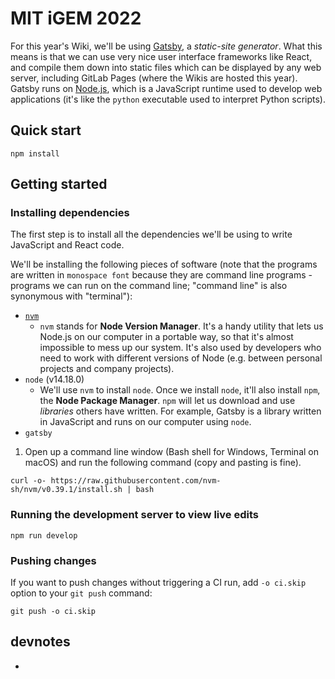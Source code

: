 # MIT iGEM 2022

For this year's Wiki, we'll be using [Gatsby](https://www.gatsbyjs.com/), a _static-site generator_. What this means is that we can use very nice user interface frameworks like React, and compile them down into static files which can be displayed by any web server, including GitLab Pages (where the Wikis are hosted this year). Gatsby runs on [Node.js](https://nodejs.org/en/), which is a JavaScript runtime used to develop web applications (it's like the `python` executable used to interpret Python scripts).

## Quick start

```
npm install
```

## Getting started

### Installing dependencies

The first step is to install all the dependencies we'll be using to write JavaScript and React code.

We'll be installing the following pieces of software (note that the programs are written in `monospace font` because they are command line programs - programs we can run on the command line; "command line" is also synonymous with "terminal"):

- [`nvm`](https://github.com/nvm-sh/nvm)
  - `nvm` stands for **Node Version Manager**. It's a handy utility that lets us Node.js on our computer in a portable way, so that it's almost impossible to mess up our system. It's also used by developers who need to work with different versions of Node (e.g. between personal projects and company projects).
- `node` (v14.18.0)
  - We'll use `nvm` to install `node`. Once we install `node`, it'll also install `npm`, the **Node Package Manager**. `npm` will let us download and use _libraries_ others have written. For example, Gatsby is a library written in JavaScript and runs on our computer using `node`.
- `gatsby`

1. Open up a command line window (Bash shell for Windows, Terminal on macOS) and run the following command (copy and pasting is fine).

```shell
curl -o- https://raw.githubusercontent.com/nvm-sh/nvm/v0.39.1/install.sh | bash
```

### Running the development server to view live edits

```shell
npm run develop
```

### Pushing changes
If you want to push changes without triggering a CI run, add `-o ci.skip` option to your `git push` command:

```shell
git push -o ci.skip
```

## devnotes
- 